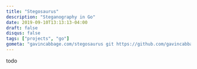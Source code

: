 ```yaml
---
title: "Stegosaurus"
description: "Steganography in Go"
date: 2019-09-10T13:13:13-04:00
draft: false
disqus: false
tags: ["projects", "go"]
gometa: "gavincabbage.com/stegosaurus git https://github.com/gavincabbage/stegosaurus.git"
---
```


todo

